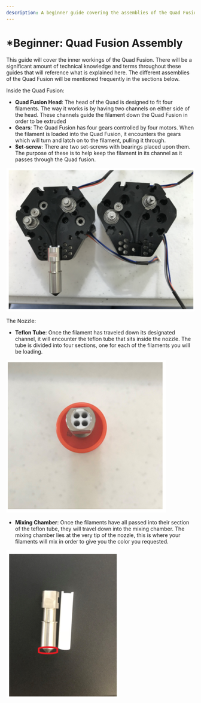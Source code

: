 ```yaml
---
description: A beginner guide covering the assemblies of the Quad Fusion.
---
```


# \*Beginner: Quad Fusion Assembly

This guide will cover the inner workings of the Quad Fusion. There will be a significant amount of technical knowledge and terms throughout these guides that will reference what is explained here. The different assemblies of the Quad Fusion will be mentioned frequently in the sections below.

Inside the Quad Fusion:

* **Quad Fusion Head**: The head of the Quad is designed to fit four filaments. The way it works is by having two channels on either side of the head. These channels guide the filament down the Quad Fusion in order to be extruded
* **Gears**: The Quad Fusion has four gears controlled by four motors. When the filament is loaded into the Quad Fusion, it encounters the gears which will turn and latch on to the filament, pulling it through. 
* **Set-screw**: There are two set-screws with bearings placed upon them. The purpose of these is to help keep the filament in its channel as it passes through the Quad fusion.

![](../.gitbook/assets/image%20%2815%29.png)

The Nozzle:

* **Teflon Tube**: Once the filament has traveled down its designated channel, it will encounter the teflon tube that sits inside the nozzle. The tube is divided into four sections, one for each of the filaments you will be loading.

![](../.gitbook/assets/image%20%2810%29.png)

* **Mixing Chamber**: Once the filaments have all passed into their section of the teflon tube, they will travel down into the mixing chamber. The mixing chamber lies at the very tip of the nozzle, this is where your filaments will mix in order to give you the color you requested. 

![](../.gitbook/assets/image%20%2818%29.png)

